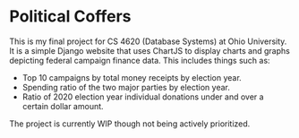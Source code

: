 # Political Coffers

This is my final project for CS 4620 (Database Systems) at Ohio University. It is a simple Django website that uses ChartJS to display charts and graphs
depicting federal campaign finance data. This includes things such as:
  - Top 10 campaigns by total money receipts by election year.
  - Spending ratio of the two major parties by election year.
  - Ratio of 2020 election year individual donations under and over a certain dollar amount.
  
The project is currently WIP though not being actively prioritized.
